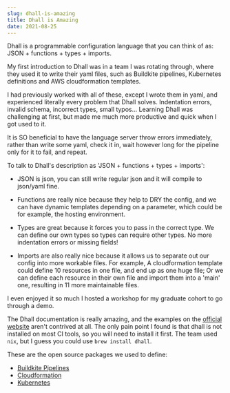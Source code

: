 ```yaml
---
slug: dhall-is-amazing
title: Dhall is Amazing
date: 2021-08-25
---
```


Dhall is a programmable configuration language that you can think of as: JSON + functions + types + imports.

My first introduction to Dhall was in a team I was rotating through, where they used it to write their yaml files, such as Buildkite pipelines, Kubernetes definitions and AWS cloudformation templates.

I had previously worked with all of these, except I wrote them in yaml, and experienced literally every problem that Dhall solves. Indentation errors, invalid schema, incorrect types, small typos... Learning Dhall was challenging at first, but made me much more productive and quick when I got used to it.

It is SO beneficial to have the language server throw errors immediately, rather than write some yaml, check it in, wait however long for the pipeline only for it to fail, and repeat.

To talk to Dhall's description as 'JSON + functions + types + imports':

* JSON is json, you can still write regular json and it will compile to json/yaml fine.

* Functions are really nice because they help to DRY the config, and we can have dynamic templates depending on a parameter, which could be for example, the hosting environment.

* Types are great because it forces you to pass in the correct type. We can define our own types so types can require other types. No more indentation errors or missing fields!

* Imports are also really nice because it allows us to separate out our config into more workable files. For example, A cloudformation template could define 10 resources in one file, and end up as one huge file; Or we can define each resource in their own file and import them into a 'main' one, resulting in 11 more maintainable files.

I even enjoyed it so much I hosted a workshop for my graduate cohort to go through a demo.

The Dhall documentation is really amazing, and the examples on the [official website](https://dhall-lang.org/) aren't contrived at all. The only pain point I found is that dhall is not installed on most CI tools, so you will need to install it first. The team used `nix`, but I guess you could use `brew install dhall`.

These are the open source packages we used to define:

* [Buildkite Pipelines](https://github.com/myob-oss/buildkite.dhall)
* [Cloudformation](https://github.com/jcouyang/dhall-aws-cloudformation)
* [Kubernetes](https://github.com/dhall-lang/dhall-kubernetes)
